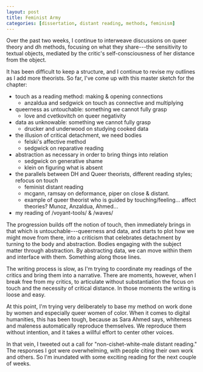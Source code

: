 ```yaml
---
layout: post
title: Feminist Army
categories: [dissertation, distant reading, methods, feminism]
--- 
```


Over the past two weeks, I continue to interweave discussions on queer
theory and dh methods, focusing on what they share---the sensitivity
to textual objects, mediated by the critic's self-consciousness of her
distance from the object. 

It has been difficult to keep a structure, and I continue to revise my
outlines as I add more theorists. So far, I've come up with this
master sketch for the chapter:

- touch as a reading method: making & opening connections
  - anzaldua and sedgwick on touch as connective and multiplying
- queerness as untouchable: something we cannot fully grasp
  - love and cvetkovitch on queer negativity
- data as unknowable: something we cannot fully grasp
  - drucker and underwood on studying cooked data
- the illusion of critical detachment, we need bodies
  - felski's affective method
  - sedgwick on reparative reading
- abstraction as necessary in order to bring things into relation
  - sedgwick on generative shame
  - klein on figuring what is absent
- the parallels between DH and Queer theorists, different reading
styles; refocus on touch
  - feminist distant reading
  - mcgann, ramsay on deformance, piper on close & distant. 
  - example of queer theorist who is guided by
    touching/feeling... affect theories? Munoz, Anzaldua, Ahmed... 
- my reading of /voyant-tools/ & /waves/

The progression builds off the notion of touch, then immediately
brings in that which is untouchable---queerness and data, and starts
to plot how we might move from there, into a criticism that celebrates
detachment by turning to the body and abstraction. Bodies engaging
with the subject matter through abstraction. By abstracting data, we
can move within them and interface with them. Something along those
lines. 

The writing process is slow, as I'm trying to coordinate my readings
of the critics and bring them into a narrative. There are moments,
however, when I break free from my critics, to articulate without
substantiation the focus on touch and the necessity of critical
distance. In those moments the writing is loose and easy.

At this point, I'm trying very deliberately to base my method on work
done by women and especially queer women of color. When it comes to
digital humanities, this has been tough, because as Sara Ahmed says,
whiteness and maleness automatically reproduce themselves. We
reproduce them without intention, and it takes a willful effort to
center other voices.

In that vein, I tweeted out a call for "non-cishet-white-male distant
reading." The responses I got were overwhelming, with people citing
their own work and others. So I'm inundated with some exciting reading
for the next couple of weeks.

